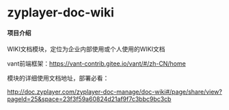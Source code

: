 # zyplayer-doc-wiki

#### 项目介绍
WIKI文档模块，定位为企业内部使用或个人使用的WIKI文档

vant前端框架：https://vant-contrib.gitee.io/vant/#/zh-CN/home

模块的详细使用文档地址，部署必看：

http://doc.zyplayer.com/zyplayer-doc-manage/doc-wiki#/page/share/view?pageId=25&space=23f3f59a60824d21af9f7c3bbc9bc3cb
